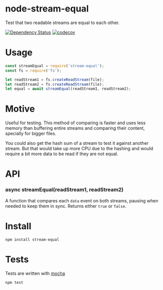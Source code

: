 # node-stream-equal

Test that two readable streams are equal to each other.

[![Dependency Status](https://david-dm.org/fent/node-stream-equal.svg)](https://david-dm.org/fent/node-stream-equal)
[![codecov](https://codecov.io/gh/fent/node-stream-equal/branch/master/graph/badge.svg)](https://codecov.io/gh/fent/node-stream-equal)

# Usage

```js
const streamEqual = require('stream-equal');
const fs = require('fs');

let readStream1 = fs.createReadStream(file);
let readStream2 = fs.createReadStream(file);
let equal = await streamEqual(readStream1, readStream2);
```


# Motive
Useful for testing. This method of comparing is faster and uses less memory than buffering entire streams and comparing their content, specially for bigger files.

You could also get the hash sum of a stream to test it against another stream. But that would take up more CPU due to the hashing and would require a bit more data to be read if they are not equal.


# API
### async streamEqual(readStream1, readStream2)

A function that compares each `data` event on both streams, pausing when needed to keep them in sync. Returns either `true` or `false`.


# Install

    npm install stream-equal


# Tests
Tests are written with [mocha](https://mochajs.org)

```bash
npm test
```
